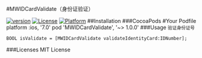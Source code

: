 #MWIDCardValidate（身份证验证）

[![version](https://img.shields.io/cocoapods/v/MWIDCardValidate.svg)](https://img.shields.io/cocoapods/v/MWIDCardValidate.svg)
[![License](https://img.shields.io/cocoapods/l/MWIDCardValidate.svg)](https://github.com/wuchuwuyou/MWVerifyID/blob/master/LICENSE)
[![Platform](https://img.shields.io/cocoapods/p/MWIDCardValidate.svg)](https://img.shields.io/cocoapods/p/MWIDCardValidate.svg)
##Installation
###CocoaPods
	#Your Podfile
	platform :ios, '7.0'
	pod 'MWIDCardValidate', '~> 1.0.0'
###Usage
`验证身份证号`

	BOOL isValidate = [MWIDCardValidate validateIdentityCard:IDNumber];
	
###Licenses
MIT License